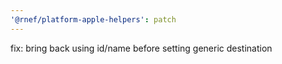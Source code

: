 ```yaml
---
'@rnef/platform-apple-helpers': patch
---
```


fix: bring back using id/name before setting generic destination
